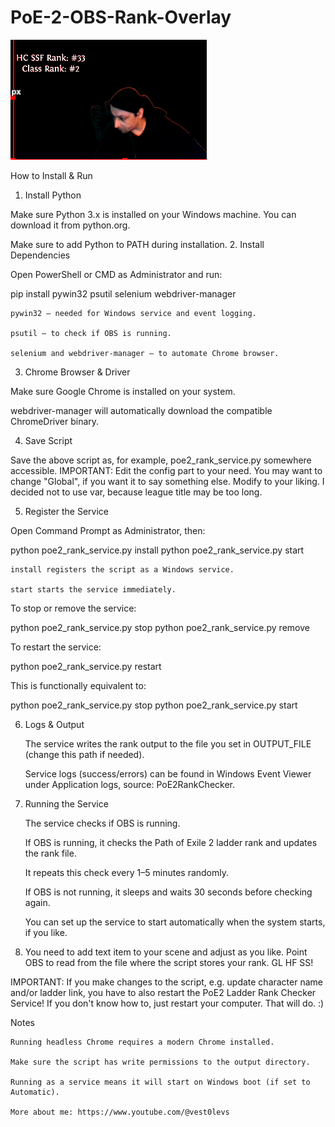 # PoE-2-OBS-Rank-Overlay

![Service Demo](demo.png)

How to Install & Run
1. Install Python

Make sure Python 3.x is installed on your Windows machine. You can download it from python.org.

Make sure to add Python to PATH during installation.
2. Install Dependencies

Open PowerShell or CMD as Administrator and run:

pip install pywin32 psutil selenium webdriver-manager

    pywin32 — needed for Windows service and event logging.

    psutil — to check if OBS is running.

    selenium and webdriver-manager — to automate Chrome browser.

3. Chrome Browser & Driver

Make sure Google Chrome is installed on your system.

webdriver-manager will automatically download the compatible ChromeDriver binary.

4. Save Script

Save the above script as, for example, poe2_rank_service.py somewhere accessible. IMPORTANT: Edit the config part to your need. You may want to change "Global", if you want it to say something else. Modify to your liking. I decided not to use var, because league title may be too long.

5. Register the Service

Open Command Prompt as Administrator, then:

python poe2_rank_service.py install
python poe2_rank_service.py start

    install registers the script as a Windows service.

    start starts the service immediately.

To stop or remove the service:

python poe2_rank_service.py stop
python poe2_rank_service.py remove

To restart the service:

python poe2_rank_service.py restart

This is functionally equivalent to:

python poe2_rank_service.py stop
python poe2_rank_service.py start

6. Logs & Output

    The service writes the rank output to the file you set in OUTPUT_FILE (change this path if needed).

    Service logs (success/errors) can be found in Windows Event Viewer under Application logs, source: PoE2RankChecker.

7. Running the Service

    The service checks if OBS is running.

    If OBS is running, it checks the Path of Exile 2 ladder rank and updates the rank file.

    It repeats this check every 1–5 minutes randomly.

    If OBS is not running, it sleeps and waits 30 seconds before checking again.

    You can set up the service to start automatically when the system starts, if you like.

8. You need to add text item to your scene and adjust as you like. Point OBS to read from the file where the script stores your rank. GL HF SS!
 
IMPORTANT: If you make changes to the script, e.g. update character name and/or ladder link, you have to also restart the PoE2 Ladder Rank Checker Service! If you don't know how to, just restart your computer. That will do. :)

Notes
    
    Running headless Chrome requires a modern Chrome installed.

    Make sure the script has write permissions to the output directory.

    Running as a service means it will start on Windows boot (if set to Automatic).
    
    More about me: https://www.youtube.com/@vest0levs
